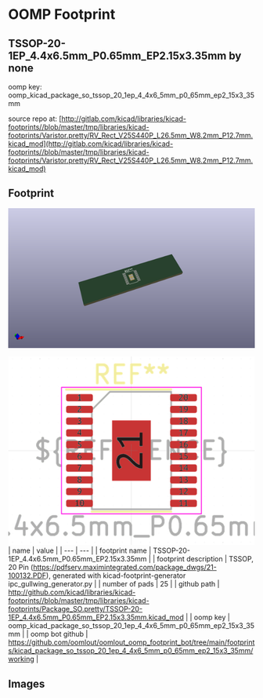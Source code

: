 # OOMP Footprint  
## TSSOP-20-1EP_4.4x6.5mm_P0.65mm_EP2.15x3.35mm  by none  
  
oomp key: oomp_kicad_package_so_tssop_20_1ep_4_4x6_5mm_p0_65mm_ep2_15x3_35mm  
  
source repo at: [http://gitlab.com/kicad/libraries/kicad-footprints//blob/master/tmp/libraries/kicad-footprints/Varistor.pretty/RV_Rect_V25S440P_L26.5mm_W8.2mm_P12.7mm.kicad_mod](http://gitlab.com/kicad/libraries/kicad-footprints//blob/master/tmp/libraries/kicad-footprints/Varistor.pretty/RV_Rect_V25S440P_L26.5mm_W8.2mm_P12.7mm.kicad_mod)  
## Footprint  
  
[![working_kicad_pcb_3d.png](working_kicad_pcb_3d_600.png)](working_kicad_pcb_3d.png)  
  
[![working.png](working_600.png)](working.png)  
| name | value | 
| --- | --- | 
| footprint name | TSSOP-20-1EP_4.4x6.5mm_P0.65mm_EP2.15x3.35mm | 
| footprint description | TSSOP, 20 Pin (https://pdfserv.maximintegrated.com/package_dwgs/21-100132.PDF), generated with kicad-footprint-generator ipc_gullwing_generator.py | 
| number of pads | 25 | 
| github path | http://github.com/kicad/libraries/kicad-footprints//blob/master/tmp/libraries/kicad-footprints/Package_SO.pretty/TSSOP-20-1EP_4.4x6.5mm_P0.65mm_EP2.15x3.35mm.kicad_mod | 
| oomp key | oomp_kicad_package_so_tssop_20_1ep_4_4x6_5mm_p0_65mm_ep2_15x3_35mm | 
| oomp bot github | https://github.com/oomlout/oomlout_oomp_footprint_bot/tree/main/footprints/kicad_package_so_tssop_20_1ep_4_4x6_5mm_p0_65mm_ep2_15x3_35mm/working | 
## Images  
